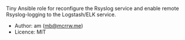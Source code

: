 Tiny Ansible role for reconfigure the Rsyslog service
and enable remote Rsyslog-logging to the  Logstash/ELK service.

- Author: am (mb@mcrrw.me)
- Licence: MIT

